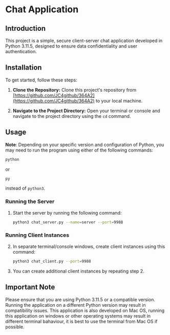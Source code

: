 # Chat Application

## Introduction

This project is a simple, secure client-server chat application developed in Python 3.11.5, designed to ensure data confidentiality and user authentication.

## Installation

To get started, follow these steps:

1. **Clone the Repository:**
   Clone this project's repository from [https://github.com/JC4github/364A2](https://github.com/JC4github/364A2) to your local machine.

2. **Navigate to the Project Directory:**
   Open your terminal or console and navigate to the project directory using the `cd` command.

## Usage

**Note**: Depending on your specific version and configuration of Python, you may need to run the program using either of the following commands:

```bash
python
```

or

```bash
py
```

instead of `python3`.

### Running the Server

1. Start the server by running the following command:
   ```bash
   python3 chat_server.py --name=server --port=9988
   ```



### Running Client Instances

2. In separate terminal/console windows, create client instances using this command:
   ```bash
   python3 chat_client.py --port=9988
   ```

3. You can create additional client instances by repeating step 2.

## Important Note

Please ensure that you are using Python 3.11.5 or a compatible version. Running the application on a different Python version may result in compatibility issues. This application is also developed on Mac OS, running this application on windows or other operating systems may result in different terminal bahaviour, it is best to use the terminal from Mac OS if possible. 
